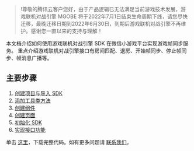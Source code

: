 >!尊敬的腾讯云客户您好，由于产品逻辑已无法满足当前游戏技术发展，游戏联机对战引擎 MGOBE 将于2022年7月1日结束生命周期下线，请您尽快迁移，最晚迁移日期到2022年6月30日，到期后游戏联机对战引擎不再维护。感谢您一直以来的支持与理解！


本文档介绍如何使用游戏联机对战引擎 SDK 在微信小游戏平台实现游戏帧同步服务。
重点介绍游戏联机对战引擎接口有房间匹配、退房、开始帧同步、停止帧同步、帧消息广播等。

## 主要步骤
1. [创建项目与导入 SDK](https://cloud.tencent.com/document/product/1038/33532)
2. [添加工具类方法](https://cloud.tencent.com/document/product/1038/33533)
3. [创建组件](https://cloud.tencent.com/document/product/1038/33534)
4. [创建页面](https://cloud.tencent.com/document/product/1038/33535)
5. [ 初始化 SDK](https://cloud.tencent.com/document/product/1038/33536)
6. [实现接口功能](https://cloud.tencent.com/document/product/1038/33537)


单击 [这里](https://mgobe-1258556906.cos.ap-shanghai.myqcloud.com/HelloWorld.zip)，下载完整代码。如有更多问题请 [联系我们](https://cloud.tencent.com/document/product/1038/33359)。


